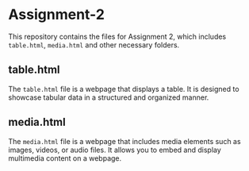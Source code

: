 # Assignment-2

This repository contains the files for Assignment 2, which includes `table.html`, `media.html` and other necessary folders.

## table.html

The `table.html` file is a webpage that displays a table. It is designed to showcase tabular data in a structured and organized manner.

## media.html

The `media.html` file is a webpage that includes media elements such as images, videos, or audio files. It allows you to embed and display multimedia content on a webpage.
